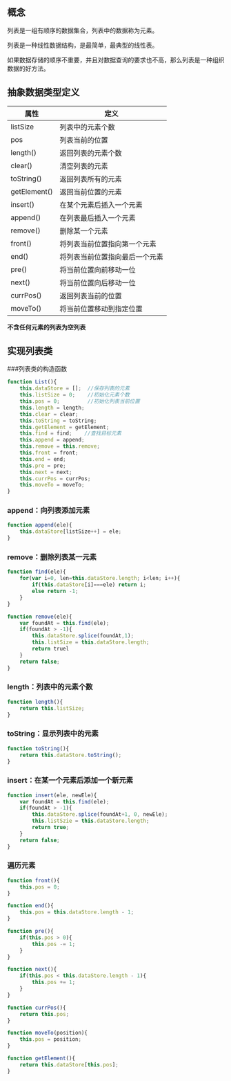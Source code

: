 ## 概念

列表是一组有顺序的数据集合，列表中的数据称为元素。

列表是一种线性数据结构，是最简单，最典型的线性表。

如果数据存储的顺序不重要，并且对数据查询的要求也不高，那么列表是一种组织数据的好方法。

## 抽象数据类型定义

| 属性         | 定义              |
|--------------|-------------------|
| listSize     |  列表中的元素个数   |
| pos          |  列表当前的位置      |
| length()     |  返回列表的元素个数 |
| clear()      |  清空列表的元素     |
| toString()   |  返回列表所有的元素  |
| getElement() |  返回当前位置的元素  |
| insert()     |  在某个元素后插入一个元素 |
| append()     |  在列表最后插入一个元素 |
| remove()     |  删除某一个元素        |
| front()      |  将列表当前位置指向第一个元素    |
| end()        |  将列表当前位置指向最后一个元素  |
| pre()        |  将当前位置向前移动一位  |
| next()       |  将当前位置向后移动一位  |
| currPos()    |  返回列表当前的位置      |
| moveTo()     |  将当前位置移动到指定位置 |

**不含任何元素的列表为空列表**

## 实现列表类

###列表类的构造函数

```js
function List(){
    this.dataStore = [];  //保存列表的元素
    this.listSize = 0;    //初始化元素个数
    this.pos = 0;         //初始化列表当前位置
    this.length = length;
    this.clear = clear;
    this.toString = toString;
    this.getElement = getElement;
    this.find = find;    //查找目标元素
    this.append = append;
    this.remove = this.remove;
    this.front = front;
    this.end = end;
    this.pre = pre;
    this.next = next;
    this.currPos = currPos;
    this.moveTo = moveTo;
}
```

### append：向列表添加元素

```js
function append(ele){
    this.dataStore[listSize++] = ele;
}
```

### remove：删除列表某一元素

```js
function find(ele){
    for(var i=0, len=this.dataStore.length; i<len; i++){
        if(this.dataStore[i]===ele) return i;
        else return -1;
    }
}

function remove(ele){
    var foundAt = this.find(ele);
    if(foundAt > -1){
        this.dataStore.splice(foundAt,1);
        this.listSize = this.dataStore.length;
        return truel
    }
    return false;
}
```

### length：列表中的元素个数

```js
function length(){
    return this.listSize;
}
```

### toString：显示列表中的元素

```js
function toString(){
    return this.dataStore.toString();
}
```

### insert：在某一个元素后添加一个新元素

```js
function insert(ele, newEle){
    var foundAt = this.find(ele);
    if(foundAt > -1){
        this.dataStore.splice(foundAt+1, 0, newEle);
        this.listSzie = this.dataStore.length;
        return true;
    }
    return false;
}
```

### 遍历元素

```js
function front(){
    this.pos = 0;
}

function end(){
    this.pos = this.dataStore.length - 1;
}

function pre(){
    if(this.pos > 0){
        this.pos -= 1;
    }
}

function next(){
    if(this.pos < this.dataStore.length - 1){
        this.pos += 1;
    }
}

function currPos(){
    return this.pos;
}

function moveTo(position){
    this.pos = position;
}

function getElement(){
    return this.dataStore[this.pos];
}
```

